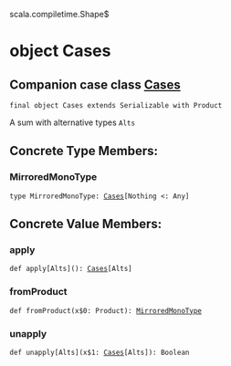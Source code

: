 scala.compiletime.Shape$
# object Cases

## Companion case class <a href="./Cases.md">Cases</a>

<pre><code class="language-scala" >final object Cases extends Serializable with Product</pre></code>
A sum with alternative types `Alts`

## Concrete Type Members:
### MirroredMonoType
<pre><code class="language-scala" >type MirroredMonoType: <a href="./Cases.md">Cases</a>[Nothing <: Any]</pre></code>

## Concrete Value Members:
### apply
<pre><code class="language-scala" >def apply[Alts](): <a href="./Cases.md">Cases</a>[Alts]</pre></code>

### fromProduct
<pre><code class="language-scala" >def fromProduct(x$0: Product): <a href="./Cases$.md#MirroredMonoType">MirroredMonoType</a></pre></code>

### unapply
<pre><code class="language-scala" >def unapply[Alts](x$1: <a href="./Cases.md">Cases</a>[Alts]): Boolean</pre></code>

